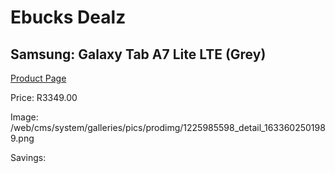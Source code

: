 
# Ebucks Dealz
## Samsung: Galaxy Tab A7 Lite LTE (Grey)
[Product Page](https://www.ebucks.com/web/shop/productSelected.do?prodId=1225985598&catId=853981621)

Price: R3349.00

Image: /web/cms/system/galleries/pics/prodimg/1225985598_detail_1633602501989.png

Savings: 


	